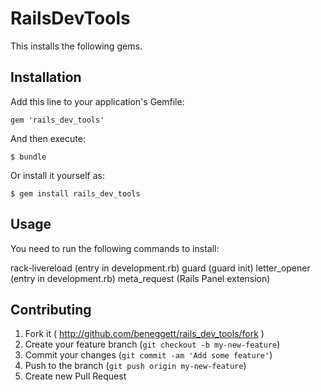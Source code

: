 # RailsDevTools

This installs the following gems.

## Installation

Add this line to your application's Gemfile:

    gem 'rails_dev_tools'

And then execute:

    $ bundle

Or install it yourself as:

    $ gem install rails_dev_tools

## Usage

You need to run the following commands to install:

rack-livereload (entry in development.rb)
guard (guard init)
letter_opener (entry in development.rb)
meta_request (Rails Panel extension)

## Contributing

1. Fork it ( http://github.com/beneggett/rails_dev_tools/fork )
2. Create your feature branch (`git checkout -b my-new-feature`)
3. Commit your changes (`git commit -am 'Add some feature'`)
4. Push to the branch (`git push origin my-new-feature`)
5. Create new Pull Request

